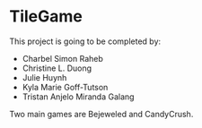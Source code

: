 # TileGame

This project is going to be completed by:
- Charbel Simon Raheb
- Christine L. Duong
- Julie Huynh
- Kyla Marie Goff-Tutson
- Tristan Anjelo Miranda Galang

Two main games are Bejeweled and CandyCrush. 
